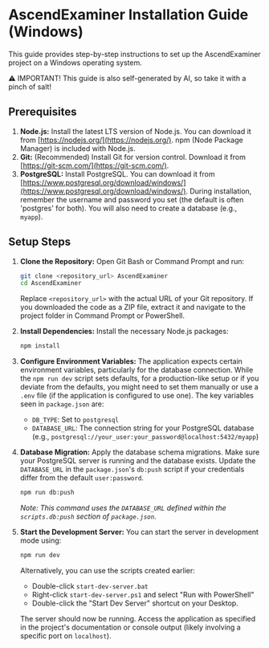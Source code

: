 # AscendExaminer Installation Guide (Windows)

This guide provides step-by-step instructions to set up the AscendExaminer project on a Windows operating system.

⚠️ IMPORTANT! This guide is also self-generated by AI, so take it with a pinch of salt!


## Prerequisites

1.  **Node.js:** Install the latest LTS version of Node.js. You can download it from [https://nodejs.org/](https://nodejs.org/). npm (Node Package Manager) is included with Node.js.
2.  **Git:** (Recommended) Install Git for version control. Download it from [https://git-scm.com/](https://git-scm.com/).
3.  **PostgreSQL:** Install PostgreSQL. You can download it from [https://www.postgresql.org/download/windows/](https://www.postgresql.org/download/windows/). During installation, remember the username and password you set (the default is often 'postgres' for both). You will also need to create a database (e.g., `myapp`).

## Setup Steps

1.  **Clone the Repository:**
    Open Git Bash or Command Prompt and run:
    ```bash
    git clone <repository_url> AscendExaminer
    cd AscendExaminer
    ```
    Replace `<repository_url>` with the actual URL of your Git repository. If you downloaded the code as a ZIP file, extract it and navigate to the project folder in Command Prompt or PowerShell.

2.  **Install Dependencies:**
    Install the necessary Node.js packages:
    ```bash
    npm install
    ```

3.  **Configure Environment Variables:**
    The application expects certain environment variables, particularly for the database connection. While the `npm run dev` script sets defaults, for a production-like setup or if you deviate from the defaults, you might need to set them manually or use a `.env` file (if the application is configured to use one). The key variables seen in `package.json` are:
    *   `DB_TYPE`: Set to `postgresql`
    *   `DATABASE_URL`: The connection string for your PostgreSQL database (e.g., `postgresql://your_user:your_password@localhost:5432/myapp`)

4.  **Database Migration:**
    Apply the database schema migrations. Make sure your PostgreSQL server is running and the database exists. Update the `DATABASE_URL` in the `package.json`'s `db:push` script if your credentials differ from the default `user:password`.
    ```bash
    npm run db:push
    ```
    *Note: This command uses the `DATABASE_URL` defined within the `scripts.db:push` section of `package.json`.*

5.  **Start the Development Server:**
    You can start the server in development mode using:
    ```bash
    npm run dev
    ```
    Alternatively, you can use the scripts created earlier:
    *   Double-click `start-dev-server.bat`
    *   Right-click `start-dev-server.ps1` and select "Run with PowerShell"
    *   Double-click the "Start Dev Server" shortcut on your Desktop.

    The server should now be running. Access the application as specified in the project's documentation or console output (likely involving a specific port on `localhost`).
